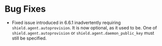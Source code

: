 # Bug Fixes

- Fixed issue introduced in 6.6.1 inadvertently requiring `shield.agent.autoprovision`.
  It is now optional, as it used to be. One of `shield.agent.autoprovision` or
  `shield.agent.daemon_public_key` must still be specified.
